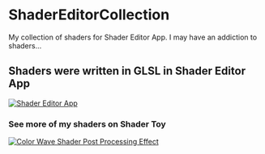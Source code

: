 # ShaderEditorCollection
My collection of shaders for Shader Editor App. I may have an addiction to shaders...

## Shaders were written in GLSL in Shader Editor App
[![Shader Editor App](https://github.com/markusfisch/ShaderEditor/blob/master/app/src/debug/res/mipmap-hdpi/ic_launcher.png?raw=true)](https://play.google.com/store/apps/details?id=de.markusfisch.android.shadereditor&hl=en_US "Shader Editor")

### See more of my shaders on Shader Toy
[![Color Wave Shader Post Processing Effect](/images/colorwave.png)](https://www.shadertoy.com/view/Wlt3zS "Color wave")
